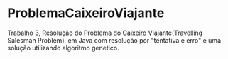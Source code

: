 # ProblemaCaixeiroViajante
Trabalho 3, Resolução do Problema do Caixeiro Viajante(Travelling Salesman Problem), em Java  com resolução por "tentativa e erro" e uma solução utilizando algoritmo genetico.
